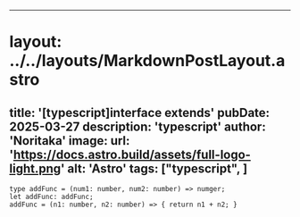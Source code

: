 
---
# layout: ../../layouts/MarkdownPostLayout.astro
title: '[typescript]interface extends'
pubDate: 2025-03-27
description: 'typescript'
author: 'Noritaka'
image:
    url: 'https://docs.astro.build/assets/full-logo-light.png'
    alt: 'Astro'
tags: ["typescript", ]
---



```
type addFunc = (num1: number, num2: number) => numger;
let addFunc: addFunc;
addFunc = (n1: number, n2: number) => { return n1 + n2; }


```
